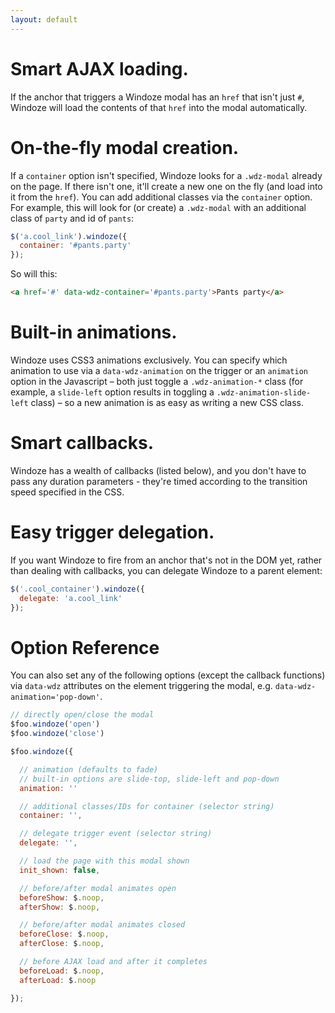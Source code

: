 ```yaml
---
layout: default
---
```


# Smart AJAX loading.

If the anchor that triggers a Windoze modal has an `href` that isn't just `#`, Windoze will load the contents of that `href` into the modal automatically.

# On-the-fly modal creation.

If a `container` option isn't specified, Windoze looks for a `.wdz-modal` already on the page. If there isn't one, it'll create a new one on the fly (and load into it from the `href`). You can add additional classes via the `container` option. For example, this will look for (or create) a `.wdz-modal` with an additional class of `party` and id of `pants`:

```javascript
$('a.cool_link').windoze({
  container: '#pants.party'
});
```

So will this:

```html
<a href='#' data-wdz-container='#pants.party'>Pants party</a>
```

# Built-in animations.

Windoze uses CSS3 animations exclusively. You can specify which animation to use via a `data-wdz-animation` on the trigger or an `animation` option in the Javascript – both just toggle a `.wdz-animation-*` class (for example, a `slide-left` option results in toggling a `.wdz-animation-slide-left` class) – so a new animation is as easy as writing a new CSS class.

# Smart callbacks.

Windoze has a wealth of callbacks (listed below), and you don't have to pass any duration parameters - they're timed according to the transition speed specified in the CSS.

# Easy trigger delegation.

If you want Windoze to fire from an anchor that's not in the DOM yet, rather than dealing with callbacks, you can delegate Windoze to a parent element:

```javascript
$('.cool_container').windoze({
  delegate: 'a.cool_link'
});
```

# Option Reference

You can also set any of the following options (except the callback functions) via `data-wdz` attributes on the element triggering the modal, e.g. `data-wdz-animation='pop-down'`.

```javascript
// directly open/close the modal
$foo.windoze('open')
$foo.windoze('close')

$foo.windoze({

  // animation (defaults to fade)
  // built-in options are slide-top, slide-left and pop-down
  animation: ''

  // additional classes/IDs for container (selector string)
  container: '',

  // delegate trigger event (selector string)
  delegate: '',

  // load the page with this modal shown
  init_shown: false,

  // before/after modal animates open
  beforeShow: $.noop,
  afterShow: $.noop,

  // before/after modal animates closed
  beforeClose: $.noop,
  afterClose: $.noop,

  // before AJAX load and after it completes
  beforeLoad: $.noop,
  afterLoad: $.noop

});
```
